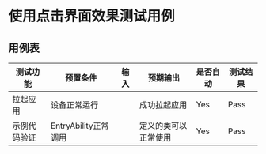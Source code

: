 # 使用点击界面效果测试用例

## 用例表

| 测试功能   | 预置条件             | 输入                        | 预期输出       | 是否自动 | 测试结果 |
|--------|------------------|---------------------------|------------|------| -------- |
| 拉起应用   | 设备正常运行           |                           | 成功拉起应用     | Yes  | Pass     |
| 示例代码验证 | EntryAbility正常调用 |                           | 定义的类可以正常使用 | Yes  | Pass     |

